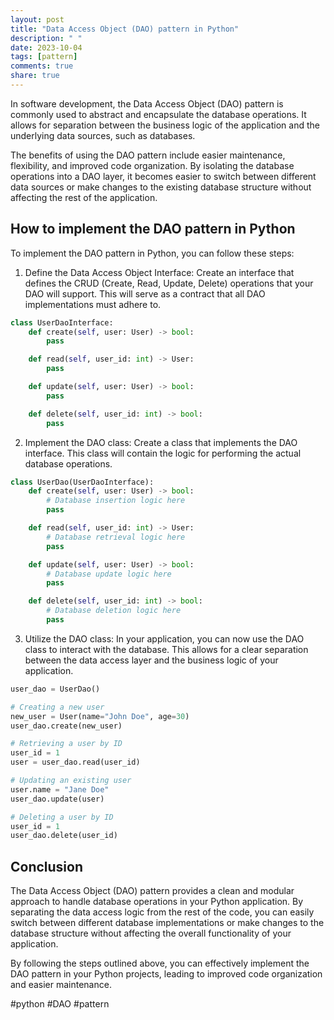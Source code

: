 ```yaml
---
layout: post
title: "Data Access Object (DAO) pattern in Python"
description: " "
date: 2023-10-04
tags: [pattern]
comments: true
share: true
---
```


In software development, the Data Access Object (DAO) pattern is commonly used to abstract and encapsulate the database operations. It allows for separation between the business logic of the application and the underlying data sources, such as databases.

The benefits of using the DAO pattern include easier maintenance, flexibility, and improved code organization. By isolating the database operations into a DAO layer, it becomes easier to switch between different data sources or make changes to the existing database structure without affecting the rest of the application.

## How to implement the DAO pattern in Python

To implement the DAO pattern in Python, you can follow these steps:

1. Define the Data Access Object Interface: Create an interface that defines the CRUD (Create, Read, Update, Delete) operations that your DAO will support. This will serve as a contract that all DAO implementations must adhere to.

```python
class UserDaoInterface:
    def create(self, user: User) -> bool:
        pass

    def read(self, user_id: int) -> User:
        pass

    def update(self, user: User) -> bool:
        pass

    def delete(self, user_id: int) -> bool:
        pass
```

2. Implement the DAO class: Create a class that implements the DAO interface. This class will contain the logic for performing the actual database operations.

```python
class UserDao(UserDaoInterface):
    def create(self, user: User) -> bool:
        # Database insertion logic here
        pass

    def read(self, user_id: int) -> User:
        # Database retrieval logic here
        pass

    def update(self, user: User) -> bool:
        # Database update logic here
        pass

    def delete(self, user_id: int) -> bool:
        # Database deletion logic here
        pass
```

3. Utilize the DAO class: In your application, you can now use the DAO class to interact with the database. This allows for a clear separation between the data access layer and the business logic of your application.

```python
user_dao = UserDao()

# Creating a new user
new_user = User(name="John Doe", age=30)
user_dao.create(new_user)

# Retrieving a user by ID
user_id = 1
user = user_dao.read(user_id)

# Updating an existing user
user.name = "Jane Doe"
user_dao.update(user)

# Deleting a user by ID
user_id = 1
user_dao.delete(user_id)
```

## Conclusion

The Data Access Object (DAO) pattern provides a clean and modular approach to handle database operations in your Python application. By separating the data access logic from the rest of the code, you can easily switch between different database implementations or make changes to the database structure without affecting the overall functionality of your application.

By following the steps outlined above, you can effectively implement the DAO pattern in your Python projects, leading to improved code organization and easier maintenance.

#python #DAO #pattern